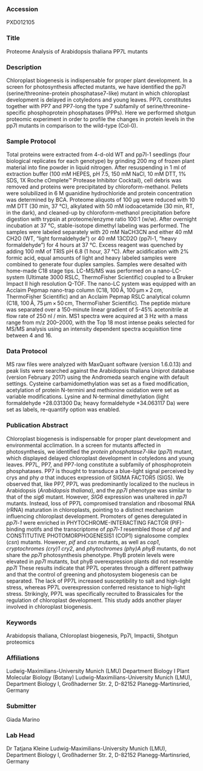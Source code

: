 ### Accession
PXD012105

### Title
Proteome Analysis of Arabidopsis thaliana PP7L mutants

### Description
Chloroplast biogenesis is indispensable for proper plant development. In a screen for photosynthesis affected mutants, we have identified the pp7l (serine/threonine-protein phosphatase7-like) mutant in which chloroplast development is delayed in cotyledons and young leaves. PP7L constitutes together with PP7 and PP7-long the type 7 subfamily of serine/threonine-specific phosphoprotein phosphatases (PPPs). Here we performed shotgun proteomic experiment in order to profile the changes in protein levels in the pp7l mutants in comparison to the wild-type (Col-0).

### Sample Protocol
Total proteins were extracted from 4-d-old WT and pp7l-1 seedlings (four biological replicates for each genotype) by grinding 200 mg of frozen plant material into fine powder in liquid nitrogen. After resuspending in 1 ml of extraction buffer (100 mM HEPES, pH 7.5, 150 mM NaCl, 10 mM DTT, 1% SDS, 1X Roche cOmplete™ Protease Inhibitor Cocktail), cell debris was removed and proteins were precipitated by chloroform-methanol. Pellets were solubilized in 6 M guanidine hydrochloride and protein concentration was determined by BCA. Proteome aliquots of 100 μg were reduced with 10 mM DTT (30 min, 37 °C), alkylated with 50 mM iodoacetamide (30 min, RT, in the dark), and cleaned-up by chloroform-methanol precipitation before digestion with trypsin at proteome/enzyme ratio 100:1 (w/w). After overnight incubation at 37 °C, stable-isotope dimethyl labeling was performed. The samples were labeled separately with 20 mM NaCH3CN and either 40 mM CH2O (WT, “light formaldehyde”) or 40 mM 13CD2O (pp7l-1, “heavy formaldehyde”) for 4 hours at 37 °C. Excess reagent was quenched by adding 100 mM of TRIS pH 6.8 (1 hour, 37 °C). After acidification with 2% formic acid, equal amounts of light and heavy labeled samples were combined to generate four duplex samples. Samples were desalted with home-made C18 stage tips. LC-MS/MS was performed on a nano-LC-system (Ultimate 3000 RSLC, ThermoFisher Scientific) coupled to a Bruker Impact II high resolution Q-TOF. The nano-LC system was equipped with an Acclaim Pepmap nano-trap column (C18, 100 Å, 100 μm × 2 cm, ThermoFisher Scientific) and an Acclaim Pepmap RSLC analytical column (C18, 100 Å, 75 μm × 50 cm, ThermoFisher Scientific). The peptide mixture was separated over a 150-minute linear gradient of 5-45% acetonitrile at flow rate of 250 nl / min. MS1 spectra were acquired at 3 Hz with a mass range from m/z 200–2000, with the Top 18 most intense peaks selected for MS/MS analysis using an intensity dependent spectra acquisition time between 4 and 16.

### Data Protocol
MS raw files were analyzed with MaxQuant software (version 1.6.0.13) and peak lists were searched against the Arabidopsis thaliana Uniprot database (version February 2017) using the Andromeda search engine with default settings. Cysteine carbamidomethylation was set as a fixed modification, acetylation of protein N-termini and methionine oxidation were set as variable modifications. Lysine and N-terminal dimethylation (light formaldehyde +28.031300 Da; heavy formaldehyde +34.063117 Da) were set as labels, re-quantify option was enabled.

### Publication Abstract
Chloroplast biogenesis is indispensable for proper plant development and environmental acclimation. In a screen for mutants affected in photosynthesis, we identified the <i>protein phosphatase7</i>-<i>like</i> (<i>pp7l</i>) mutant, which displayed delayed chloroplast development in cotyledons and young leaves. PP7L, PP7, and PP7-long constitute a subfamily of phosphoprotein phosphatases. PP7 is thought to transduce a blue-light signal perceived by crys and phy <i>a</i> that induces expression of SIGMA FACTOR5 (SIG5). We observed that, like PP7, PP7L was predominantly localized to the nucleus in Arabidopsis (<i>Arabidopsis thaliana</i>), and the <i>pp7l</i> phenotype was similar to that of the <i>sig6</i> mutant. However, <i>SIG6</i> expression was unaltered in <i>pp7l</i> mutants. Instead, loss of PP7L compromised translation and ribosomal RNA (rRNA) maturation in chloroplasts, pointing to a distinct mechanism influencing chloroplast development. Promoters of genes deregulated in <i>pp7l</i>-<i>1</i> were enriched in PHYTOCHROME-INTERACTING FACTOR (PIF)-binding motifs and the transcriptome of <i>pp7l</i>-<i>1</i> resembled those of <i>pif</i> and CONSTITUTIVE PHOTOMORPHOGENESIS1 (COP1) signalosome complex (<i>csn</i>) mutants. However, <i>pif</i> and <i>csn</i> mutants, as well as <i>cop1</i>, <i>cryptochromes (cry)1 cry2</i>, and <i>phytochromes (phy)A phyB</i> mutants, do not share the <i>pp7l</i> photosynthesis phenotype. PhyB protein levels were elevated in <i>pp7l</i> mutants, but phyB overexpression plants did not resemble <i>pp7l</i> These results indicate that PP7L operates through a different pathway and that the control of greening and photosystem biogenesis can be separated. The lack of PP7L increased susceptibility to salt and high-light stress, whereas PP7L overexpression conferred resistance to high-light stress. Strikingly, PP7L was specifically recruited to Brassicales for the regulation of chloroplast development. This study adds another player involved in chloroplast biogenesis.

### Keywords
Arabidopsis thaliana, Chloroplast biogenesis, Pp7l, Impactii, Shotgun proteomics

### Affiliations
Ludwig-Maximilians-University Munich (LMU)
Department Biology I
Plant Molecular Biology (Botany)
Ludwig-Maximilians-University Munich (LMU), Department Biology I, Großhaderner Str. 2, D-82152 Planegg-Martinsried, Germany

### Submitter
Giada Marino

### Lab Head
Dr Tatjana Kleine
Ludwig-Maximilians-University Munich (LMU), Department Biology I, Großhaderner Str. 2, D-82152 Planegg-Martinsried, Germany


